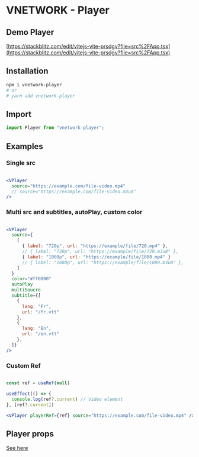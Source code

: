 # VNETWORK - Player

## Demo Player 

[https://stackblitz.com/edit/vitejs-vite-prsdgv?file=src%2FApp.tsx](https://stackblitz.com/edit/vitejs-vite-prsdgv?file=src%2FApp.tsx)

## Installation

```bash
npm i vnetwork-player
# or
# yarn add vnetwork-player
```

## Import

```jsx
import Player from "vnetwork-player";
```

## Examples

### Single src

```jsx

<VPlayer
  source="https://example.com/file-video.mp4"
  // source="https://example.com/file-video.m3u8"
/>

```

### Multi src and subtitles, autoPlay, custom color

```jsx

<VPlayer
  source={
    [
      { label: "720p", url: "https://example/file/720.mp4" },
      // { label: "720p", url: "https://example/file/720.m3u8" },
      { label: "1080p", url: "https://example/file/1080.mp4" }
      // { label: "1080p", url: "https://example/file/1080.m3u8" },
    ]
  }
  color="#ff0000"
  autoPlay
  multiSoucre
  subtitle={[
    {
      lang: "Fr",
      url: "/fr.vtt"
    },
    {
      lang: "En",
      url: "/en.vtt"
    },
  ]}
/>

```

### Custom Ref

```jsx

const ref = useRef(null)

useEffect(() => {
  console.log(ref?.current) // Video element
}, [ref?.current])

<VPlayer playerRef={ref} source="https://example.com/file-video.mp4" />

```

## Player props

[See here](https://github.com/an678-mhg/vnetwork-player/blob/master/src/utils/types.ts)



